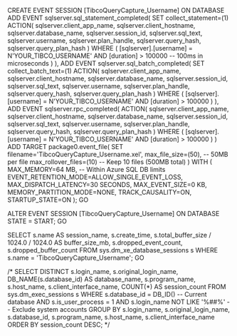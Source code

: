 CREATE EVENT SESSION [TibcoQueryCapture_Username] ON DATABASE
ADD EVENT sqlserver.sql_statement_completed(
    SET collect_statement=(1)
    ACTION(
        sqlserver.client_app_name,
        sqlserver.client_hostname,
        sqlserver.database_name,
        sqlserver.session_id,
        sqlserver.sql_text,
        sqlserver.username,
        sqlserver.plan_handle,
        sqlserver.query_hash,
        sqlserver.query_plan_hash
    )
    WHERE (
        [sqlserver].[username] = N'YOUR_TIBCO_USERNAME'
        AND [duration] > 100000  -- 100ms in microseconds
    )
),
ADD EVENT sqlserver.sql_batch_completed(
    SET collect_batch_text=(1)
    ACTION(
        sqlserver.client_app_name,
        sqlserver.client_hostname,
        sqlserver.database_name,
        sqlserver.session_id,
        sqlserver.sql_text,
        sqlserver.username,
        sqlserver.plan_handle,
        sqlserver.query_hash,
        sqlserver.query_plan_hash
    )
    WHERE (
        [sqlserver].[username] = N'YOUR_TIBCO_USERNAME'
        AND [duration] > 100000
    )
),
ADD EVENT sqlserver.rpc_completed(
    ACTION(
        sqlserver.client_app_name,
        sqlserver.client_hostname,
        sqlserver.database_name,
        sqlserver.session_id,
        sqlserver.sql_text,
        sqlserver.username,
        sqlserver.plan_handle,
        sqlserver.query_hash,
        sqlserver.query_plan_hash
    )
    WHERE (
        [sqlserver].[username] = N'YOUR_TIBCO_USERNAME'
        AND [duration] > 100000
    )
)
ADD TARGET package0.event_file(
    SET filename='TibcoQueryCapture_Username.xel',
        max_file_size=(50),  -- 50MB per file
        max_rollover_files=(10)  -- Keep 10 files (500MB total)
)
WITH (
    MAX_MEMORY=64 MB,  -- Within Azure SQL DB limits
    EVENT_RETENTION_MODE=ALLOW_SINGLE_EVENT_LOSS,
    MAX_DISPATCH_LATENCY=30 SECONDS,
    MAX_EVENT_SIZE=0 KB,
    MEMORY_PARTITION_MODE=NONE,
    TRACK_CAUSALITY=ON,
    STARTUP_STATE=ON
);
GO

ALTER EVENT SESSION [TibcoQueryCapture_Username] ON DATABASE STATE = START;
GO

SELECT 
    s.name AS session_name,
    s.create_time,
    s.total_buffer_size / 1024.0 / 1024.0 AS buffer_size_mb,
    s.dropped_event_count,
    s.dropped_buffer_count
FROM sys.dm_xe_database_sessions s
WHERE s.name = 'TibcoQueryCapture_Username';
GO

/*
SELECT DISTINCT 
    s.login_name,
    s.original_login_name,
    DB_NAME(s.database_id) AS database_name,
    s.program_name,
    s.host_name,
    s.client_interface_name,
    COUNT(*) AS session_count
FROM sys.dm_exec_sessions s
WHERE s.database_id = DB_ID()  -- Current database
    AND s.is_user_process = 1
    AND s.login_name NOT LIKE '%##%'  -- Exclude system accounts
GROUP BY s.login_name, s.original_login_name, s.database_id, s.program_name, s.host_name, s.client_interface_name
ORDER BY session_count DESC;
*/
